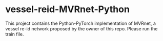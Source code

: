 # vessel-reid-MVRnet-Python
This project contains the Python-PyTorch implementation of MVRnet, a vessel re-id network proposed by the owner of this repo.
Please run the train file.
